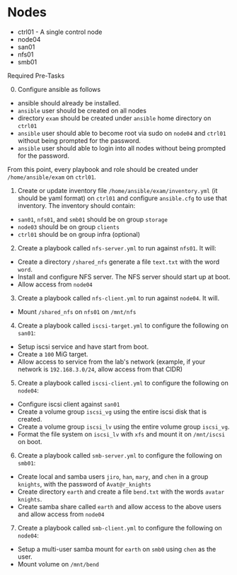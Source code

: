 # Nodes

- ctrl01 - A single control node
- node04
- san01
- nfs01
- smb01

Required Pre-Tasks

0.  Configure ansible as follows

  - ansible should already be installed.
  - `ansible` user should be created on all nodes
  - directory `exam` should be created under `ansible` home directory on `ctrl01`
  - `ansible` user should able to become root via sudo on `node04` and `ctrl01` without being prompted for the password.
  - `ansible` user should able to login into all nodes without being prompted for the password.

From this point, every playbook and role should be created under `/home/ansible/exam` on `ctrl01`.


1. Create or update inventory file `/home/ansible/exam/inventory.yml` (it should be yaml format) on `ctrl01` and configure `ansible.cfg` to use that inventory. The inventory should contain:

- `san01`, `nfs01`, and `smb01` should be on group `storage`
- `node03` should be on group `clients`
- `ctrl01` should be on group infra (optional)

2. Create a playbook called `nfs-server.yml` to run against `nfs01`. It will:
- Create a directory `/shared_nfs` generate a file `text.txt` with the word `word`.
- Install and configure NFS server. The NFS server should start up at boot.
- Allow access from `node04`

3. Create a playbook called `nfs-client.yml` to run against `node04`. It will.

- Mount `/shared_nfs` on `nfs01` on `/mnt/nfs`

4. Create a playbook called `iscsi-target.yml` to configure the following on `san01`:

- Setup iscsi service and have start from boot.
- Create a `100` MiG target.
- Allow access to service from the lab's network (example, if your network is `192.168.3.0/24`, allow access from that CIDR)

5. Create a playbook called `iscsi-client.yml` to configure the following on `node04`:

- Configure iscsi client against `san01`
- Create a volume group `iscsi_vg` using the entire iscsi disk that is created.
- Create a volume group `iscsi_lv` using the entire volume group `iscsi_vg`.
- Format the file system on `iscsi_lv` with `xfs` and mount it on `/mnt/iscsi` on boot.

6. Create a playbook called `smb-server.yml` to configure the following on `smb01`:

- Create local and samba users `jiro`, `han`, `mary`, and `chen` in a group `knights`, with the password of `Avat@r_knights`
- Create directory `earth` and create a file `bend.txt` with the words `avatar knights`.
- Create samba share called `earth` and allow access to the above users and allow access from `node04`

7. Create a playbook called `smb-client.yml` to configure the following on `node04`:

- Setup a multi-user samba mount for `earth` on `smb0` using `chen` as the user.
- Mount volume on `/mnt/bend`
